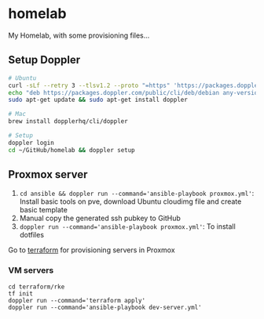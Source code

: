 # homelab

My Homelab, with some provisioning files...

## Setup Doppler

```sh
# Ubuntu
curl -sLf --retry 3 --tlsv1.2 --proto "=https" 'https://packages.doppler.com/public/cli/gpg.DE2A7741A397C129.key' | sudo apt-key add -
echo "deb https://packages.doppler.com/public/cli/deb/debian any-version main" | sudo tee /etc/apt/sources.list.d/doppler-cli.list
sudo apt-get update && sudo apt-get install doppler

# Mac
brew install dopplerhq/cli/doppler

# Setup
doppler login
cd ~/GitHub/homelab && doppler setup
```

## Proxmox server

1. `cd ansible && doppler run --command='ansible-playbook proxmox.yml'`: Install basic tools on pve, download Ubuntu cloudimg file and create basic template
1. Manual copy the generated ssh pubkey to GitHub
1. `doppler run --command='ansible-playbook proxmox.yml'`: To install dotfiles

Go to [terraform](./terraform/README.md) for provisioning servers in Proxmox

### VM servers

```shell
cd terraform/rke
tf init
doppler run --command='terraform apply'
doppler run --command='ansible-playbook dev-server.yml'
```
